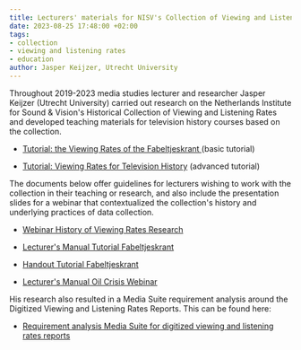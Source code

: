 ```yaml
---
title: Lecturers' materials for NISV's Collection of Viewing and Listening Rates (2023)
date: 2023-08-25 17:48:00 +02:00
tags:
- collection
- viewing and listening rates
- education
author: Jasper Keijzer, Utrecht University
---
```


Throughout 2019-2023 media studies lecturer and researcher Jasper Keijzer (Utrecht University) carried out research on the Netherlands Institute for Sound & Vision's Historical Collection of Viewing and Listening Rates and developed teaching materials for television history courses based on the collection.

* [Tutorial: the Viewing Rates of the Fabeltjeskrant ](https://mediasuite.clariah.nl/learn/subject-tutorials/the-viewing-rates-of-the-fabeltjeskrant) (basic tutorial)

* [Tutorial: Viewing Rates for Television History](https://mediasuite.clariah.nl/learn/subject-tutorials/viewing-rates-for-television-history) (advanced tutorial)

The documents below offer guidelines for lecturers wishing to work with the collection in their teaching or research, and also include the presentation slides for a webinar that contextualized the collection's history and underlying practices of data collection.

* [Webinar History of Viewing Rates Research](https://zenodo.org/record/8284087)

* [Lecturer's Manual Tutorial Fabeltjeskrant](https://zenodo.org/record/8284061)

* [Handout Tutorial Fabeltjeskrant](https://zenodo.org/record/8284014)

* [Lecturer's Manual Oil Crisis Webinar](https://zenodo.org/record/8284047)

His research also resulted in a Media Suite requirement analysis around the Digitized Viewing and Listening Rates Reports. This can be found here:

* [Requirement analysis Media Suite for digitized viewing and listening rates reports](https://zenodo.org/records/10691620)